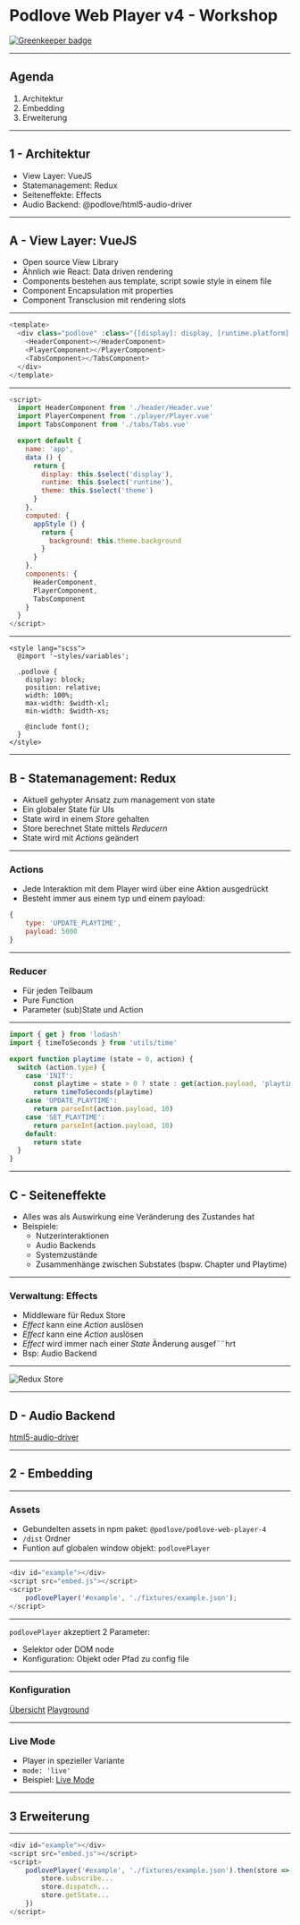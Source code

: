 # Podlove Web Player v4 - Workshop

[![Greenkeeper badge](https://badges.greenkeeper.io/alexander-heimbuch/webplayer-workshop.svg)](https://greenkeeper.io/)

---

## Agenda

1. Architektur
2. Embedding
3. Erweiterung

---

## 1 - Architektur

- View Layer: VueJS
- Statemanagement: Redux
- Seiteneffekte: Effects
- Audio Backend: @podlove/html5-audio-driver

----

## A - View Layer: VueJS

- Open source View Library
- Ähnlich wie React: Data driven rendering
- Components bestehen aus template, script sowie style in einem file
- Component Encapsulation mit properties
- Component Transclusion mit rendering slots

----

```javascript
<template>
  <div class="podlove" :class="{[display]: display, [runtime.platform]: runtime.platform}" :style="appStyle">
    <HeaderComponent></HeaderComponent>
    <PlayerComponent></PlayerComponent>
    <TabsComponent></TabsComponent>
  </div>
</template>
```

----

```javascript
<script>
  import HeaderComponent from './header/Header.vue'
  import PlayerComponent from './player/Player.vue'
  import TabsComponent from './tabs/Tabs.vue'

  export default {
    name: 'app',
    data () {
      return {
        display: this.$select('display'),
        runtime: this.$select('runtime'),
        theme: this.$select('theme')
      }
    },
    computed: {
      appStyle () {
        return {
          background: this.theme.background
        }
      }
    },
    components: {
      HeaderComponent,
      PlayerComponent,
      TabsComponent
    }
  }
</script>
```

----

```
<style lang="scss">
  @import '~styles/variables';

  .podlove {
    display: block;
    position: relative;
    width: 100%;
    max-width: $width-xl;
    min-width: $width-xs;

    @include font();
  }
</style>
```

----

## B - Statemanagement: Redux

- Aktuell gehypter Ansatz zum management von state
- Ein globaler State für UIs
- State wird in einem _Store_ gehalten
- Store berechnet State mittels _Reducern_
- State wird mit _Actions_ geändert

----

### Actions

- Jede Interaktion mit dem Player wird über eine Aktion ausgedrückt
- Besteht immer aus einem typ und einem payload:

```javascript
{
    type: 'UPDATE_PLAYTIME',
    payload: 5000
}
```

----

### Reducer

- Für jeden Teilbaum
- Pure Function
- Parameter (sub)State und Action

----

```javascript
import { get } from 'lodash'
import { timeToSeconds } from 'utils/time'

export function playtime (state = 0, action) {
  switch (action.type) {
    case 'INIT':
      const playtime = state > 0 ? state : get(action.payload, 'playtime', state)
      return timeToSeconds(playtime)
    case 'UPDATE_PLAYTIME':
      return parseInt(action.payload, 10)
    case 'SET_PLAYTIME':
      return parseInt(action.payload, 10)
    default:
      return state
  }
}
```

----

## C - Seiteneffekte

- Alles was als Auswirkung eine Veränderung des Zustandes hat
- Beispiele:
    - Nutzerinteraktionen
    - Audio Backends
    - Systemzustände
    - Zusammenhänge zwischen Substates (bspw. Chapter und Playtime)

----

### Verwaltung: Effects

- Middleware für Redux Store
- _Effect_ kann eine _Action_ auslösen
- _Effect_ kann eine _Action_ auslösen
- _Effect_ wird immer nach einer _State_ Änderung ausgef¨¨hrt
- Bsp: Audio Backend

----

![Redux Store](/images/redux.gif)

----

## D - Audio Backend

[html5-audio-driver](https://github.com/podlove/html5-audio-driver)

---

## 2 - Embedding

----

### Assets

- Gebundelten assets in npm paket: `@podlove/podlove-web-player-4`
- `/dist` Ordner
- Funtion auf globalen window objekt: `podlovePlayer`

----

```javascript
<div id="example"></div>
<script src="embed.js"></script>
<script>
    podlovePlayer('#example', './fixtures/example.json');
</script>
```

----

`podlovePlayer` akzeptiert 2 Parameter:

- Selektor oder DOM node
- Konfiguration: Objekt oder Pfad zu config file

----

### Konfiguration

[Übersicht](https://docs.podlove.org/podlove-web-player/config.html)
[Playground](https://docs.podlove.org/podlove-web-player/playground.html)

----

### Live Mode

- Player in spezieller Variante
- `mode: 'live'`
- Beispiel: [Live Mode](https://docs.podlove.org/podlove-web-player/live.html)

---

## 3 Erweiterung

----

```javascript
<div id="example"></div>
<script src="embed.js"></script>
<script>
    podlovePlayer('#example', './fixtures/example.json').then(store => {
        store.subscribe...
        store.dispatch...
        store.getState...
    })
</script>
```
